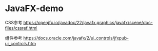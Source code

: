 # JavaFX-demo

CSS参考
https://openjfx.io/javadoc/22/javafx.graphics/javafx/scene/doc-files/cssref.html

组件参考
https://docs.oracle.com/javafx/2/ui_controls/jfxpub-ui_controls.htm
